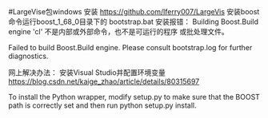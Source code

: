 #LargeVise包windows 安装
https://github.com/lferry007/LargeVis
安装boost
命令运行boost_1_68_0目录下的 bootstrap.bat
安装报错：
Building Boost.Build engine
'cl' 不是内部或外部命令，也不是可运行的程序
或批处理文件。

Failed to build Boost.Build engine.
Please consult bootstrap.log for further diagnostics.

网上解决办法：
安装Visual Studio并配置环境变量
	https://blog.csdn.net/kaige_zhao/article/details/80315697

To install the Python wrapper, modify setup.py to make sure that the BOOST path is correctly set and then run python setup.py install.